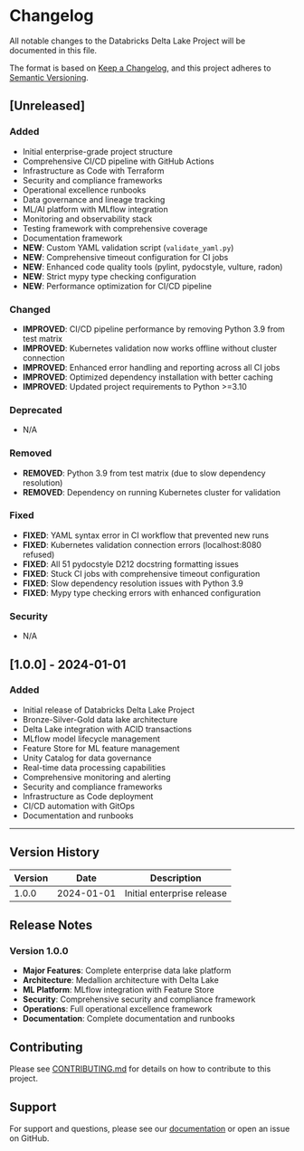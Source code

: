 # Changelog

All notable changes to the Databricks Delta Lake Project will be documented in this file.

The format is based on [Keep a Changelog](https://keepachangelog.com/en/1.0.0/),
and this project adheres to [Semantic Versioning](https://semver.org/spec/v2.0.0.html).

## [Unreleased]

### Added
- Initial enterprise-grade project structure
- Comprehensive CI/CD pipeline with GitHub Actions
- Infrastructure as Code with Terraform
- Security and compliance frameworks
- Operational excellence runbooks
- Data governance and lineage tracking
- ML/AI platform with MLflow integration
- Monitoring and observability stack
- Testing framework with comprehensive coverage
- Documentation framework
- **NEW**: Custom YAML validation script (`validate_yaml.py`)
- **NEW**: Comprehensive timeout configuration for CI jobs
- **NEW**: Enhanced code quality tools (pylint, pydocstyle, vulture, radon)
- **NEW**: Strict mypy type checking configuration
- **NEW**: Performance optimization for CI/CD pipeline

### Changed
- **IMPROVED**: CI/CD pipeline performance by removing Python 3.9 from test matrix
- **IMPROVED**: Kubernetes validation now works offline without cluster connection
- **IMPROVED**: Enhanced error handling and reporting across all CI jobs
- **IMPROVED**: Optimized dependency installation with better caching
- **IMPROVED**: Updated project requirements to Python >=3.10

### Deprecated
- N/A

### Removed
- **REMOVED**: Python 3.9 from test matrix (due to slow dependency resolution)
- **REMOVED**: Dependency on running Kubernetes cluster for validation

### Fixed
- **FIXED**: YAML syntax error in CI workflow that prevented new runs
- **FIXED**: Kubernetes validation connection errors (localhost:8080 refused)
- **FIXED**: All 51 pydocstyle D212 docstring formatting issues
- **FIXED**: Stuck CI jobs with comprehensive timeout configuration
- **FIXED**: Slow dependency resolution issues with Python 3.9
- **FIXED**: Mypy type checking errors with enhanced configuration

### Security
- N/A

## [1.0.0] - 2024-01-01

### Added
- Initial release of Databricks Delta Lake Project
- Bronze-Silver-Gold data lake architecture
- Delta Lake integration with ACID transactions
- MLflow model lifecycle management
- Feature Store for ML feature management
- Unity Catalog for data governance
- Real-time data processing capabilities
- Comprehensive monitoring and alerting
- Security and compliance frameworks
- Infrastructure as Code deployment
- CI/CD automation with GitOps
- Documentation and runbooks

---

## Version History

| Version | Date | Description |
|---------|------|-------------|
| 1.0.0 | 2024-01-01 | Initial enterprise release |

## Release Notes

### Version 1.0.0
- **Major Features**: Complete enterprise data lake platform
- **Architecture**: Medallion architecture with Delta Lake
- **ML Platform**: MLflow integration with Feature Store
- **Security**: Comprehensive security and compliance framework
- **Operations**: Full operational excellence framework
- **Documentation**: Complete documentation and runbooks

## Contributing

Please see [CONTRIBUTING.md](CONTRIBUTING.md) for details on how to contribute to this project.

## Support

For support and questions, please see our [documentation](documentation/) or open an issue on GitHub.
